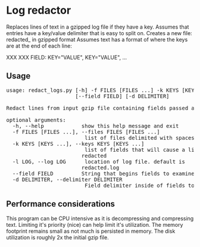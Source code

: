 # Log redactor
Replaces lines of text in a gzipped log file if they have a key.  Assumes that entries have a key/value delimiter that is easy to split on.
Creates a new file: redacted_<filename> in gzipped format
Assumes text has a format of where the keys are at the end of each line:

XXX XXX FIELD: KEY="VALUE", KEY="VALUE", ... 

## Usage
<pre>usage: redact_logs.py [-h] -f FILES [FILES ...] -k KEYS [KEYS ...] [-l LOG]
                      [--field FIELD] [-d DELIMITER]

Redact lines from input gzip file containing fields passed as parameter

optional arguments:
  -h, --help            show this help message and exit
  -f FILES [FILES ...], --files FILES [FILES ...]
                        <Required> list of files delimited with spaces
  -k KEYS [KEYS ...], --keys KEYS [KEYS ...]
                        <Required> list of fields that will cause a line to be
                        redacted
  -l LOG, --log LOG     <Optional> location of log file. default is
                        redacted.log
  --field FIELD         <Optional>String that begins fields to examine
  -d DELIMITER, --delimiter DELIMITER
                        <Optional> Field delimiter inside of fields to examine
</pre>

## Performance considerations
This program can be CPU intensive as it is decompressing and compressing text.  Limiting it's priority (nice) can help limit it's utilization.
The memory footprint remains small as not much is persisted in memory.  The disk utilization is roughly 2x the initial gzip file.

